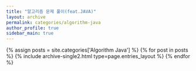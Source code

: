 ```yaml
---
title: "알고리즘 문제 풀이(feat.JAVA)"
layout: archive
permalink: categories/algorithm-java
author_profile: true
sidebar_main: true
---
```



{% assign posts = site.categories['Algorithm Java'] %}
{% for post in posts %} {% include archive-single2.html type=page.entries_layout %} {% endfor %}
